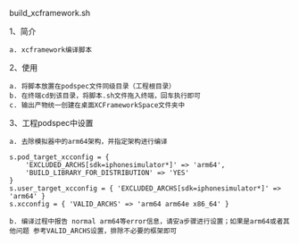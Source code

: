 build_xcframework.sh

1、简介

    a. xcframework编译脚本

2、使用
    
    a. 将脚本放置在podspec文件同级目录（工程根目录）
    b. 在终端cd到该目录，将脚本.sh文件拖入终端，回车执行即可
    c. 输出产物统一创建在桌面XCFrameworkSpace文件夹中

3、工程podspec中设置

    a. 去除模拟器中的arm64架构，并指定架构进行编译

    s.pod_target_xcconfig = {
        'EXCLUDED_ARCHS[sdk=iphonesimulator*]' => 'arm64',
        'BUILD_LIBRARY_FOR_DISTRIBUTION' => 'YES'
    }
    s.user_target_xcconfig = { 'EXCLUDED_ARCHS[sdk=iphonesimulator*]' => 'arm64' }
    s.xcconfig = { 'VALID_ARCHS' => 'arm64 arm64e x86_64' }
    
    b. 编译过程中报告 normal arm64等error信息，请安a步骤进行设置；如果是arm64或者其他问题 参考VALID_ARCHS设置，排除不必要的框架即可
